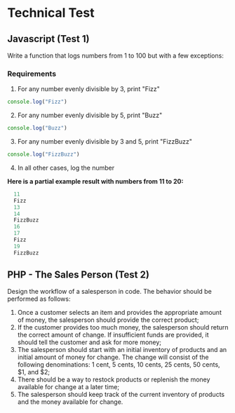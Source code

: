 # Technical Test

## Javascript (Test 1)

Write a function that logs numbers from 1 to 100 but with a few exceptions:

### Requirements

1. For any number evenly divisible by 3, print "Fizz"
```js
console.log("Fizz")
```

2. For any number evenly divisible by 5, print "Buzz"
```js
console.log("Buzz")
```

3. For any number evenly divisible by 3 and 5, print "FizzBuzz"
```js
console.log("FizzBuzz")
```

4. In all other cases, log the number

**Here is a partial example result with numbers from 11 to 20:**

```js
  11
  Fizz
  13
  14
  FizzBuzz
  16
  17
  Fizz
  19
  FizzBuzz
```

## PHP - The Sales Person (Test 2)

Design the workflow of a salesperson in code. The behavior should be performed as follows:

1. Once a customer selects an item and provides the appropriate amount of money, the salesperson should provide the correct product;
2. If the customer provides too much money, the salesperson should return the correct amount of change. If insufficient funds are provided, it should tell the customer and ask for more money;
3. The salesperson should start with an initial inventory of products and an initial amount of money for change. The change will consist of the following denominations: 1 cent, 5 cents, 10 cents, 25 cents, 50 cents, $1, and $2;
4. There should be a way to restock products or replenish the money available for change at a later time;
5. The salesperson should keep track of the current inventory of products and the money available for change.

